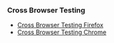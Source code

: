 ### Cross Browser Testing

* [Cross Browser Testing Firefox](https://youtu.be/rue0LI31gTU)
* [Cross Browser Testing Chrome](https://youtu.be/8rYHET6lRzY)
